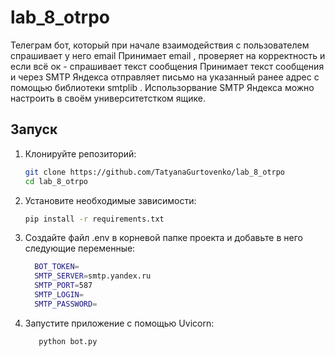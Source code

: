 # lab_8_otrpo

Телеграм бот, который при начале взаимодействия с пользователем спрашивает у
него email
Принимает email , проверяет на корректность и если всё ок - спрашивает текст
сообщения
Принимает текст сообщения и через SMTP Яндекса отправляет письмо на указанный
ранее адрес с помощью библиотеки smtplib . Использорвание SMTP Яндекса можно
настроить в своём университетстком ящике.

## Запуск

1. Клонируйте репозиторий:
    ```bash
    git clone https://github.com/TatyanaGurtovenko/lab_8_otrpo
    cd lab_8_otrpo
    ```


2. Установите необходимые зависимости:
    ```bash
    pip install -r requirements.txt
    ```


3. Создайте файл .env в корневой папке проекта и добавьте в него следующие переменные:
    ```bash
      BOT_TOKEN=
      SMTP_SERVER=smtp.yandex.ru
      SMTP_PORT=587
      SMTP_LOGIN=
      SMTP_PASSWORD=
    ```

4. Запустите приложение с помощью Uvicorn:
    ```bash
       python bot.py
    ```

